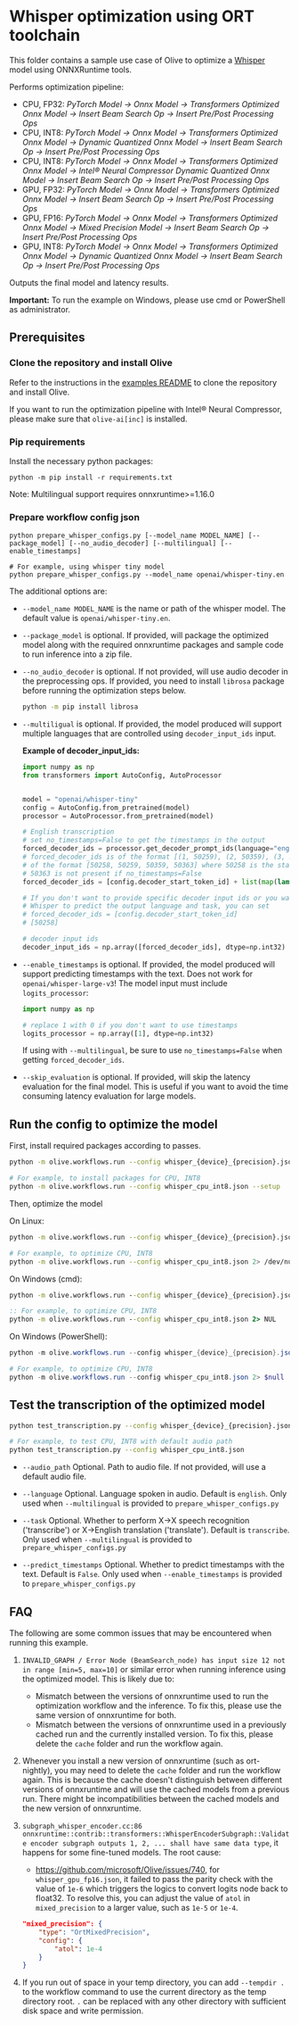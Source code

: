 # Whisper optimization using ORT toolchain
This folder contains a sample use case of Olive to optimize a [Whisper](https://huggingface.co/openai/whisper-tiny) model using ONNXRuntime tools.

Performs optimization pipeline:
- CPU, FP32: *PyTorch Model -> Onnx Model -> Transformers Optimized Onnx Model -> Insert Beam Search Op -> Insert Pre/Post Processing Ops*
- CPU, INT8: *PyTorch Model -> Onnx Model -> Transformers Optimized Onnx Model -> Dynamic Quantized Onnx Model -> Insert Beam Search Op -> Insert Pre/Post Processing Ops*
- CPU, INT8: *PyTorch Model -> Onnx Model -> Transformers Optimized Onnx Model -> Intel® Neural Compressor Dynamic Quantized Onnx Model -> Insert Beam Search Op -> Insert Pre/Post Processing Ops*
- GPU, FP32: *PyTorch Model -> Onnx Model -> Transformers Optimized Onnx Model -> Insert Beam Search Op -> Insert Pre/Post Processing Ops*
- GPU, FP16: *PyTorch Model -> Onnx Model -> Transformers Optimized Onnx Model -> Mixed Precision Model -> Insert Beam Search Op -> Insert Pre/Post Processing Ops*
- GPU, INT8: *PyTorch Model -> Onnx Model -> Transformers Optimized Onnx Model -> Dynamic Quantized Onnx Model -> Insert Beam Search Op -> Insert Pre/Post Processing Ops*

Outputs the final model and latency results.

**Important:** To run the example on Windows, please use cmd or PowerShell as administrator.

## Prerequisites
### Clone the repository and install Olive

Refer to the instructions in the [examples README](../README.md) to clone the repository and install Olive.

If you want to run the optimization pipeline with Intel® Neural Compressor, please make sure that `olive-ai[inc]` is installed.

### Pip requirements
Install the necessary python packages:
```
python -m pip install -r requirements.txt
```

Note: Multilingual support requires onnxruntime>=1.16.0

### Prepare workflow config json
```
python prepare_whisper_configs.py [--model_name MODEL_NAME] [--package_model] [--no_audio_decoder] [--multilingual] [--enable_timestamps]

# For example, using whisper tiny model
python prepare_whisper_configs.py --model_name openai/whisper-tiny.en
```

The additional options are:
- `--model_name MODEL_NAME` is the name or path of the whisper model. The default value is `openai/whisper-tiny.en`.
- `--package_model` is optional. If provided, will package the optimized model along with the required onnxruntime packages and sample code to run inference into a zip file.
- `--no_audio_decoder` is optional. If not provided, will use audio decoder in the preprocessing ops. If provided, you need to install `librosa` package before running the optimization steps below.

    ```bash
    python -m pip install librosa
    ```

- `--multiligual` is optional. If provided, the model produced will support multiple languages that are controlled using `decoder_input_ids` input.

    **Example of decoder_input_ids:**
    ```python
    import numpy as np
    from transformers import AutoConfig, AutoProcessor


    model = "openai/whisper-tiny"
    config = AutoConfig.from_pretrained(model)
    processor = AutoProcessor.from_pretrained(model)

    # English transcription
    # set no_timestamps=False to get the timestamps in the output
    forced_decoder_ids = processor.get_decoder_prompt_ids(language="english", task="transcribe", no_timestamps=True)
    # forced_decoder_ids is of the format [(1, 50259), (2, 50359), (3, 50363)] and needs to be
    # of the format [50258, 50259, 50359, 50363] where 50258 is the start token id
    # 50363 is not present if no_timestamps=False
    forced_decoder_ids = [config.decoder_start_token_id] + list(map(lambda token: token[1], forced_decoder_ids))

    # If you don't want to provide specific decoder input ids or you want
    # Whisper to predict the output language and task, you can set
    # forced_decoder_ids = [config.decoder_start_token_id]
    # [50258]

    # decoder input ids
    decoder_input_ids = np.array([forced_decoder_ids], dtype=np.int32)
    ```

- `--enable_timestamps` is optional. If provided, the model produced will support predicting timestamps with the text. Does not work for `openai/whisper-large-v3`!
    The model input must include `logits_processor`:

    ```python
    import numpy as np

    # replace 1 with 0 if you don't want to use timestamps
    logits_processor = np.array([1], dtype=np.int32)
    ```

    If using with `--multilingual`, be sure to use `no_timestamps=False` when getting `forced_decoder_ids`.

- `--skip_evaluation` is optional. If provided, will skip the latency evaluation for the final model. This is useful if you want to avoid the time consuming latency evaluation for large models.



## Run the config to optimize the model
First, install required packages according to passes.
```bash
python -m olive.workflows.run --config whisper_{device}_{precision}.json --setup

# For example, to install packages for CPU, INT8
python -m olive.workflows.run --config whisper_cpu_int8.json --setup
```

Then, optimize the model

On Linux:
```bash
python -m olive.workflows.run --config whisper_{device}_{precision}.json 2> /dev/null

# For example, to optimize CPU, INT8
python -m olive.workflows.run --config whisper_cpu_int8.json 2> /dev/null
```

On Windows (cmd):
```cmd
python -m olive.workflows.run --config whisper_{device}_{precision}.json 2> NUL

:: For example, to optimize CPU, INT8
python -m olive.workflows.run --config whisper_cpu_int8.json 2> NUL
```

On Windows (PowerShell):
```powershell
python -m olive.workflows.run --config whisper_{device}_{precision}.json 2> $null

# For example, to optimize CPU, INT8
python -m olive.workflows.run --config whisper_cpu_int8.json 2> $null
```

## Test the transcription of the optimized model
```bash
python test_transcription.py --config whisper_{device}_{precision}.json [--auto_path AUDIO_PATH] [--language LANGUAGE] [--task {transcribe,translate}] [--predict_timestamps]

# For example, to test CPU, INT8 with default audio path
python test_transcription.py --config whisper_cpu_int8.json
```

- `--audio_path` Optional. Path to audio file. If not provided, will use a default audio file.

- `--language` Optional. Language spoken in audio. Default is `english`. Only used when `--multilingual` is provided to `prepare_whisper_configs.py`

- `--task` Optional. Whether to perform X->X speech recognition ('transcribe') or X->English translation ('translate'). Default is `transcribe`. Only used
when `--multilingual` is provided to `prepare_whisper_configs.py`

- `--predict_timestamps` Optional. Whether to predict timestamps with the text. Default is `False`. Only used when `--enable_timestamps` is provided to `prepare_whisper_configs.py`

## FAQ
The following are some common issues that may be encountered when running this example.
1. `INVALID_GRAPH / Error Node (BeamSearch_node) has input size 12 not in range [min=5, max=10]` or similar error when running inference using the optimized model.
This is likely due to:
    - Mismatch between the versions of onnxruntime used to run the optimization workflow and the inference. To fix this, please use the same version of
    onnxruntime for both.
    - Mismatch between the versions of onnxruntime used in a previously cached run and the currently installed version. To fix this, please delete the `cache` folder
    and run the workflow again.

2. Whenever you install a new version of onnxruntime (such as ort-nightly), you may need to delete the `cache` folder and run the workflow again. This is because the cache doesn't
distinguish between different versions of onnxruntime and will use the cached models from a previous run. There might be incompatibilities between the cached models and the new
version of onnxruntime.

3. `subgraph_whisper_encoder.cc:86 onnxruntime::contrib::transformers::WhisperEncoderSubgraph::Validate encoder subgraph outputs 1, 2, ... shall have same data type`, it happens for some fine-tuned models. The root cause:
    - https://github.com/microsoft/Olive/issues/740, for `whisper_gpu_fp16.json`, it failed to pass the parity check with the value of `1e-6` which triggers the logics to convert logits
    node back to float32. To resolve this, you can adjust the value of `atol` in `mixed_precision` to a larger value, such as `1e-5` or `1e-4`.
    ```json
    "mixed_precision": {
        "type": "OrtMixedPrecision",
        "config": {
            "atol": 1e-4
        }
    }
    ```

4. If you run out of space in your temp directory, you can add `--tempdir .` to the workflow command to use the current directory as the temp directory root. `.` can be replaced with any other directory with sufficient disk space and write permission.
